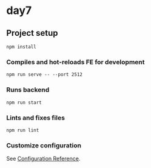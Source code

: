 # day7

## Project setup
```
npm install
```

### Compiles and hot-reloads FE for development
```
npm run serve -- --port 2512
```

### Runs backend
```
npm run start
```

### Lints and fixes files
```
npm run lint
```

### Customize configuration
See [Configuration Reference](https://cli.vuejs.org/config/).
